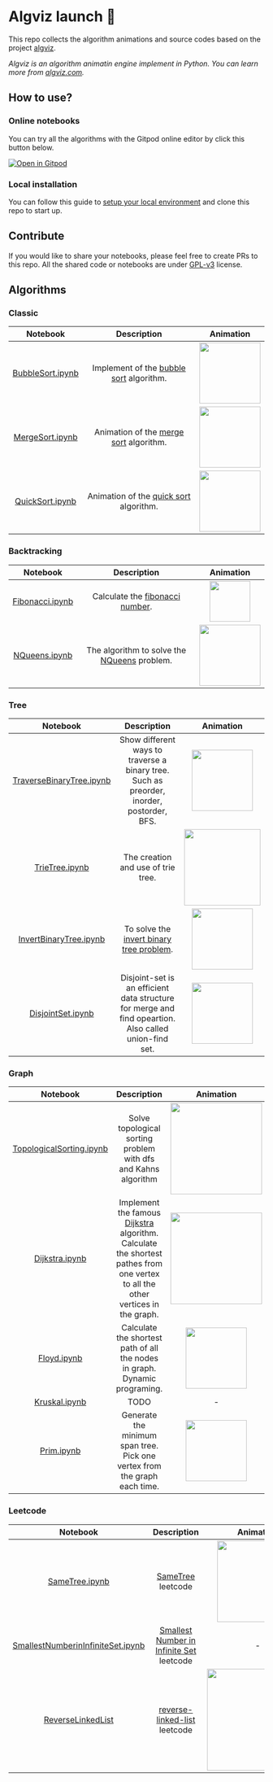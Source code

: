 # Algviz launch 🚀

This repo collects the algorithm animations and source codes based on the project [algviz](https://github.com/zjl9959/algviz).

*Algviz is an algorithm animatin engine implement in Python. You can learn more from [algviz.com](https://algviz.com/).*

## How to use?

### Online notebooks

You can try all the algorithms with the Gitpod online editor by click this button below.

[![Open in Gitpod](https://gitpod.io/button/open-in-gitpod.svg)](https://gitpod.io/#https://github.com/zjl9959/algviz-launch)

### Local installation

You can follow this guide to [setup your local environment](https://algviz.com/en/installation.html) and clone this repo to start up.

## Contribute

If you would like to share your notebooks, please feel free to create PRs to this repo. All the shared code or notebooks are under [GPL-v3](LICENSE) license.

## Algorithms

### Classic

|  Notebook  |   Description   |  Animation  |
| :-----:  | :-----: | :-----:   |
|  [BubbleSort.ipynb](notebooks/classic/BubbleSort.ipynb)   | Implement of the [bubble sort](https://en.wikipedia.org/wiki/Bubble_sort) algorithm. |  <img src="https://cdn.jsdelivr.net/gh/zjl9959/algviz-launch@master/svgs/BubbleSort_sec.svg" width=120px/> |
|  [MergeSort.ipynb](notebooks/classic/MergeSort.ipynb)   | Animation of the [merge sort](https://algviz.com/en/MergeSort/) algorithm. |  <img src="https://cdn.jsdelivr.net/gh/zjl9959/algviz-launch@master/svgs/MergeSort_sec.svg" width=120px/> |
|  [QuickSort.ipynb](notebooks/classic/QuickSort.ipynb)   | Animation of the [quick sort](https://algviz.com/en/QuickSort/) algorithm. |  <img src="https://cdn.jsdelivr.net/gh/zjl9959/algviz-launch@master/svgs/QuickSort_sec.svg" width=120px/> |

### Backtracking

|  Notebook    |  Description   |  Animation  |
| :-----:   | :-----:  | :-----:   |
| [Fibonacci.ipynb](notebooks/backtracking/Fibonacci.ipynb) | Calculate the [fibonacci number](https://en.wikipedia.org/wiki/Fibonacci_number). | <img src="https://cdn.jsdelivr.net/gh/zjl9959/algviz-launch@master/svgs/Fibonacci_sec.svg" width=80px /> |
|  [NQueens.ipynb](notebooks/backtracking/NQueens.ipynb)   | The algorithm to solve the [NQueens](https://leetcode.com/problems/n-queens/) problem. |  <img src="https://cdn.jsdelivr.net/gh/zjl9959/algviz-launch@master/svgs/NQueens_sec.svg" width=120px /> |

### Tree

|  Notebook    |  Description   |  Animation  |
| :-----:   | :-----:  | :-----:   |
| [TraverseBinaryTree.ipynb](notebooks/tree/TraverseBinaryTree.ipynb) | Show different ways to traverse a binary tree.<br>Such as preorder, inorder, postorder, BFS. | <img src="https://cdn.jsdelivr.net/gh/zjl9959/algviz-launch@master/svgs/TraverseBinaryTree_sec.svg" width=120px /> |
| [TrieTree.ipynb](notebooks/tree/TrieTree.ipynb) | The creation and use of trie tree. | <img src="https://cdn.jsdelivr.net/gh/zjl9959/algviz-launch@master/svgs/TrieTree_sec.svg" width=150px /> |
| [InvertBinaryTree.ipynb](notebooks/tree/InvertBinaryTree.ipynb) | To solve the [invert binary tree problem](https://leetcode.com/problems/invert-binary-tree/). | <img src="https://cdn.jsdelivr.net/gh/zjl9959/algviz-launch@master/svgs/InvertBinaryTree_sec.svg" width=120px /> |
| [DisjointSet.ipynb](notebooks/tree/DisjointSet.ipynb) | Disjoint-set is an efficient data structure for merge and find opeartion.<br> Also called union-find set. | <img src="https://cdn.jsdelivr.net/gh/zjl9959/algviz-launch@master/svgs/DisjointSet_sec.svg" width=120px /> |

### Graph

|  Notebook    |  Description   |  Animation  |
| :-----:   | :-----:  | :-----:   |
| [TopologicalSorting.ipynb](notebooks/graph/TopologicalSorting.ipynb) | Solve topological sorting problem with dfs and Kahns algorithm | <img src="https://cdn.jsdelivr.net/gh/zjl9959/algviz-launch@master/svgs/TopologicalSorting_sec.svg" width=180px /> |
| [Dijkstra.ipynb](notebooks/graph/Dijkstra.ipynb) | Implement the famous [Dijkstra](https://en.wikipedia.org/wiki/Dijkstra%27s_algorithm) algorithm.<br> Calculate the shortest pathes from one vertex to all the other vertices in the graph. | <img src="https://cdn.jsdelivr.net/gh/zjl9959/algviz-launch@master/svgs/Dijkstra_sec.svg" width=180px /> |
| [Floyd.ipynb](notebooks/graph/Floyd.ipynb) | Calculate the shortest path of all the nodes in graph. <br> Dynamic programing. | <img src="https://cdn.jsdelivr.net/gh/zjl9959/algviz-launch@master/svgs/Floyd_sec.svg" width=120px /> |
| [Kruskal.ipynb](notebooks/graph/Kruskal.ipynb) | TODO | - |
| [Prim.ipynb](notebooks/graph/Prim.ipynb) | Generate the minimum span tree. <br> Pick one vertex from the graph each time. | <img src="https://cdn.jsdelivr.net/gh/zjl9959/algviz-launch@master/svgs/Prim_sec.svg" width=120px /> |

### Leetcode

|  Notebook    |  Description   |  Animation  |
| :-----:   | :-----:  | :-----:   |
| [SameTree.ipynb](notebooks/leetcode/SameTree.ipynb) | [SameTree](https://leetcode.com/problems/same-tree/) leetcode | <img src="https://cdn.jsdelivr.net/gh/zjl9959/algviz-launch@master/svgs/SameTree_sec.svg" width=160px /> |
| [SmallestNumberinInfiniteSet.ipynb](notebooks/leetcode/SmallestNumberinInfiniteSet.ipynb) | [Smallest Number in Infinite Set](https://leetcode.com/problems/smallest-number-in-infinite-set/) leetcode | - |
| [ReverseLinkedList](notebooks/leetcode/ReverseLinkedList.ipynb)   | [reverse-linked-list](https://leetcode.com/problems/reverse-linked-list/) leetcode | <img src="https://cdn.jsdelivr.net/gh/zjl9959/algviz-launch@master/svgs/ReverseLinkedList_sec.svg" width=200px /> |
